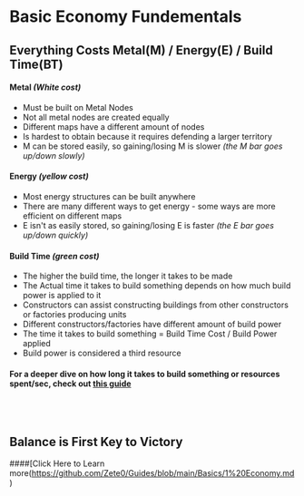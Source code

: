 
# Basic Economy Fundementals

## Everything Costs Metal(M) / Energy(E) / Build Time(BT)

#### Metal *(White cost)*
- Must be built on Metal Nodes
- Not all metal nodes are created equally
- Different maps have a different amount of nodes
- Is hardest to obtain because it requires defending a larger territory
- M can be stored easily, so gaining/losing M is slower *(the M bar goes up/down slowly)*
#### Energy *(yellow cost)*
- Most energy structures can be built anywhere
 - There are many different ways to get energy - some ways are more efficient on different maps
 - E isn't as easily stored, so gaining/losing E is faster *(the E bar goes up/down quickly)*
#### Build Time *(green cost)*
- The higher the build time, the longer it takes to be made
- The Actual time it takes to build something depends on how much build power is applied to it
- Constructors can assist constructing buildings from other constructors or factories producing units
- Different constructors/factories have different amount of build power
- The time it takes to build something = Build Time Cost / Build Power applied
- Build power is considered a third resource

#### For a deeper dive on how long it takes to build something or resources spent/sec, check out [this guide](https://github.com/Zete0/Guides/blob/main/Basics/Basic%20Economy/Calculating%20Resources%20Spent.md)

<br></br>
## Balance is First Key to Victory
####[Click Here to Learn more(https://github.com/Zete0/Guides/blob/main/Basics/1%20Economy.md)
